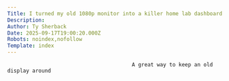 ```yaml
---
Title: I turned my old 1080p monitor into a killer home lab dashboard
Description: 
Author: Ty Sherback
Date: 2025-09-17T19:00:20.000Z
Robots: noindex,nofollow
Template: index
---
```


                                            A great way to keep an old display around
                                        